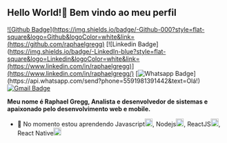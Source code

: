 ## Hello World!👋 Bem vindo ao meu perfil

[![Github Badge](https://img.shields.io/badge/-Github-000?style=flat-
square&logo=Github&logoColor=white&link=(https://github.com/raphaelgregg)](https://github.com/raphaelgregg)
[![Linkedin Badge](https://img.shields.io/badge/-LinkedIn-blue?style=flat-square&logo=Linkedin&logoColor=white&link=(https://www.linkedin.com/in/raphaelgregg)](https://www.linkedin.com/in/raphaelgregg/)
[![Whatsapp Badge](https://img.shields.io/badge/-Whatsapp-4CA143?style=flat-square&labelColor=4CA143&logo=whatsapp&logoColor=white&link=https://api.whatsapp.com/send?phone=5591981391442&text=Olá!)](https://api.whatsapp.com/send?phone=5591981391442&text=Olá!)
[![Gmail Badge](https://img.shields.io/badge/-Gmail-c14438?style=flat-square&logo=Gmail&logoColor=white&link=mailto:raphaelgregg@gmail.com)](mailto:raphaelgregg@gmail.com)

**Meu nome é Raphael Gregg, Analista e desenvolvedor de sistemas e apaixonado pelo desenvolvimento web e mobile.**

- 🌱 No momento estou aprendendo Javascript<img src=".github/javascript.svg" alt="react" height="18">, Nodejs<img src=".github/nodejs.svg" alt="node" height="18">, ReactJS<img src=".github/reactjs.svg" alt="react" height="18">, React Native<img src=".github/reactnative.svg" alt="reactnative" height="18">




<!--
**raphaelgregg/raphaelgregg** is a ✨ _special_ ✨ repository because its `README.md` (this file) appears on your GitHub profile.

Here are some ideas to get you started:

- 🔭 I’m currently working on ...
- 🌱 I’m currently learning ...
- 👯 I’m looking to collaborate on ...
- 🤔 I’m looking for help with ...
- 💬 Ask me about ...
- 📫 How to reach me: ...
- 😄 Pronouns: ...
- ⚡ Fun fact: ...
-->
